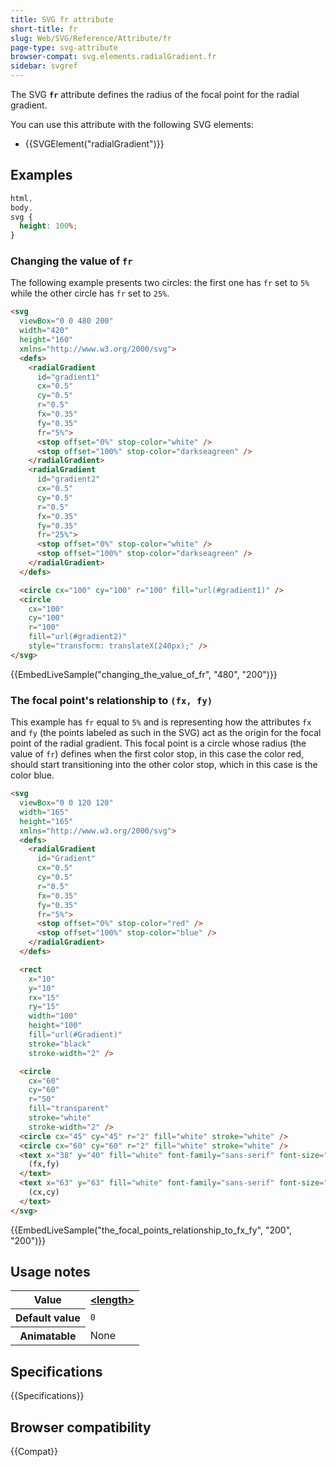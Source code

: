 ```yaml
---
title: SVG fr attribute
short-title: fr
slug: Web/SVG/Reference/Attribute/fr
page-type: svg-attribute
browser-compat: svg.elements.radialGradient.fr
sidebar: svgref
---
```


The SVG **`fr`** attribute defines the radius of the focal point for the radial gradient.

You can use this attribute with the following SVG elements:

- {{SVGElement("radialGradient")}}

## Examples

```css hidden
html,
body,
svg {
  height: 100%;
}
```

### Changing the value of `fr`

The following example presents two circles: the first one has `fr` set to `5%` while the other circle has `fr` set to `25%`.

```html
<svg
  viewBox="0 0 480 200"
  width="420"
  height="160"
  xmlns="http://www.w3.org/2000/svg">
  <defs>
    <radialGradient
      id="gradient1"
      cx="0.5"
      cy="0.5"
      r="0.5"
      fx="0.35"
      fy="0.35"
      fr="5%">
      <stop offset="0%" stop-color="white" />
      <stop offset="100%" stop-color="darkseagreen" />
    </radialGradient>
    <radialGradient
      id="gradient2"
      cx="0.5"
      cy="0.5"
      r="0.5"
      fx="0.35"
      fy="0.35"
      fr="25%">
      <stop offset="0%" stop-color="white" />
      <stop offset="100%" stop-color="darkseagreen" />
    </radialGradient>
  </defs>

  <circle cx="100" cy="100" r="100" fill="url(#gradient1)" />
  <circle
    cx="100"
    cy="100"
    r="100"
    fill="url(#gradient2)"
    style="transform: translateX(240px);" />
</svg>
```

{{EmbedLiveSample("changing_the_value_of_fr", "480", "200")}}

### The focal point's relationship to `(fx, fy)`

This example has `fr` equal to `5%` and is representing how the attributes `fx` and `fy` (the points labeled as such in the SVG) act as the origin for the focal point of the radial gradient. This focal point is a circle whose radius (the value of `fr`) defines when the first color stop, in this case the color red, should start transitioning into the other color stop, which in this case is the color blue.

```html
<svg
  viewBox="0 0 120 120"
  width="165"
  height="165"
  xmlns="http://www.w3.org/2000/svg">
  <defs>
    <radialGradient
      id="Gradient"
      cx="0.5"
      cy="0.5"
      r="0.5"
      fx="0.35"
      fy="0.35"
      fr="5%">
      <stop offset="0%" stop-color="red" />
      <stop offset="100%" stop-color="blue" />
    </radialGradient>
  </defs>

  <rect
    x="10"
    y="10"
    rx="15"
    ry="15"
    width="100"
    height="100"
    fill="url(#Gradient)"
    stroke="black"
    stroke-width="2" />

  <circle
    cx="60"
    cy="60"
    r="50"
    fill="transparent"
    stroke="white"
    stroke-width="2" />
  <circle cx="45" cy="45" r="2" fill="white" stroke="white" />
  <circle cx="60" cy="60" r="2" fill="white" stroke="white" />
  <text x="38" y="40" fill="white" font-family="sans-serif" font-size="10pt">
    (fx,fy)
  </text>
  <text x="63" y="63" fill="white" font-family="sans-serif" font-size="10pt">
    (cx,cy)
  </text>
</svg>
```

{{EmbedLiveSample("the_focal_points_relationship_to_fx_fy", "200", "200")}}

## Usage notes

<table class="properties">
  <tbody>
    <tr>
      <th scope="row">Value</th>
      <td>
        <strong><a href="/en-US/docs/Web/SVG/Guides/Content_type#length">&#x3C;length></a></strong>
      </td>
    </tr>
    <tr>
      <th scope="row">Default value</th>
      <td><code>0</code></td>
    </tr>
    <tr>
      <th scope="row">Animatable</th>
      <td>None</td>
    </tr>
  </tbody>
</table>

## Specifications

{{Specifications}}

## Browser compatibility

{{Compat}}
